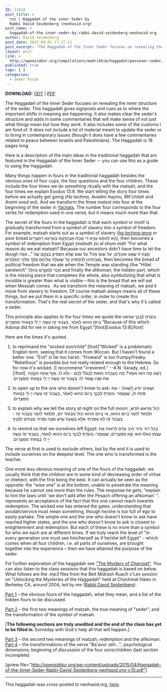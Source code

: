 ```yaml
---
ID: 11018
post_title: >
  פסח | Haggadah of the inner Seder by
  Rabbi David Seidenberg (neohasid.org)
post_name: >
  haggadah-of-the-inner-seder-by-rabbi-david-seidenberg-neohasid-org
author: David Seidenberg
post_date: 2015-04-01 17:17:11
post_excerpt: "The Haggadah of the Inner Seder focuses on revealing the inner structure of the seder. This haggadah gives signposts and cues as to where the important shifts in meaning are happening. It also makes clear the seder's structure and adds in some commentaries that will make sense of not just what things mean but how they work. It also includes some of the customs I am fond of. It does not include a lot of material meant to update the seder or to bring in contemporary issues (though it does have a few commentaries related to peace between Israelis and Palestinians). The Haggadah is 18 pages long."
layout: post
link: >
  http://opensiddur.org/compilations/madrikhim/haggadot/passover-seder/haggadah-of-the-inner-seder-by-rabbi-david-seidenberg-neohasid-org/
published: true
tags: [ ]
categories:
  - Seder Pesaḥ
---
```

<strong>DOWNLOAD:</strong> <a href="http://opensiddur.org/wp-content/uploads/2015/04/Haggadah-of-the-Inner-Seder-Rabbi-David-Seidenberg-neohasid.org-v.10.odt">ODT</a> | <a href="http://opensiddur.org/wp-content/uploads/2015/04/Haggadah-of-the-Inner-Seder-Rabbi-David-Seidenberg-neohasid.org-v.10.pdf">PDF</a>

<div class="english">

The Haggadah of the Inner Seder focuses on revealing the inner structure of the seder. This haggadah gives signposts and cues as to where the important shifts in meaning are happening. It also makes clear the seder's structure and adds in some commentaries that will make sense of not just what things mean but how they work. It also includes some of the customs I am fond of. It does not include a lot of material meant to update the seder or to bring in contemporary issues (though it does have a few commentaries related to peace between Israelis and Palestinians). The Haggadah is 18 pages long.

Here is a description of the main ideas in the traditional haggadah that are featured in the Haggadah of the Inner Seder -- you can use this as a guide to using the Haggadah:

Many things happen in fours in the traditional haggadah besides the obvious ones of four cups, the four questions and the four children. These include the four times we do something ritually with the matsah, and the four times we explain Exodus 13:8. We start telling the story four times before we actually get going (<em>Ha lachma, Avadim hayinu, Mit'chilah</em> and <em>Arami oved avi</em>). And we transform the three matsot into four at the beginning of the seder in <a href="/torah/yachats_generosity/">Yachats</a>. The number four corresponds to the four verbs for redemption used in one verse, but it means much more than that. 

The secret of the fours in the haggadah is that each symbol or motif is gradually transformed from a symbol of slavery into a symbol of freedom. For example, matsah starts out as a symbol of slavery (<a href="http://neohasid.org/torah/yachats_generosity/"><em>ha lachma anya</em></a> or poor bread <span class="hebrew">הָא לַחְמָא עַנְיָא דִי אֲכָלוּ אַבְהָתָנָא בְּאַרְעָא דְמִצְרָיִם</span>), then becomes a symbol of redemption from Egypt  (<em>matsah zo al shum mah</em> "For what reason do we eat matsah? Because our ancestors didn't have time to let the dough rise..." <span class="hebrew">מַצָּה זוֹ שֶׁאָנוּ אוֹכְלִים, עַל שׁוּם מָה? עַל שׁוּם שֶׁלֹא הִסְפִּיק בְּצֵקָם שֶׁל אֲבוֹתֵינוּ לְהַחֲמִיץ עַד שֶׁנִּגְלָה עֲלֵיהֶם מֶלֶךְ מַלְכֵי הַמְּלָכִים</span>), then becomes the bread of political freedom that we ate when the Temple was standing (the "Hillel sandwich" <span class="hebrew">זֵכֶר לְמִקְדָּשׁ כְּהִלֵּל</span>) and finally the afikoman, the hidden part, which is the missing piece that completes the whole, also symbolizing that what is invisible is greater than what is visible – this is the bread that we will eat when Messiah comes. &nbsp;As we transform the meaning of matsah, we and it move from slavery to freedom. Of course matsah always means all of these things, but we put them in a specific order, in order to create this transformation.&nbsp;That's the real secret of the seder, and that's why it's called a seder.

This principle also applies to the four times we quote the verse <span class="hebrew">וְהִגַּדְתָּ לְבִנְךָ בַּיוֹם הַהוּא לֵאמֹר, בַּעֲבוּר זֶה עָשָׂה יְיָ לִי בְּצֵאתִי מִמִּצְרָיִם </span> "Because of this which Adonai did for me in taking me from Egypt."[foot]Exodus 13:8[/foot]

Here are the times it's quoted.

1) to reprimand the "wicked son/child":[foot]"Wicked" is a problematic English term, seeing that it comes from Wiccan. But I haven't found a better one. "Evil" is far too harsh. "Froward" is too frumpy/freaky. "Rebellious" is possible but not really related enough to the Hebrew. So for now it's wicked. [I recommend "irreverent."
 --A.N. Varady, ed.] [/foot]&nbsp;
<span class="hebrew">רָשָׁע מָה הוּא אוֹמֵר? מָה הָעֲבֹדָה הַזֹּאת לָכֶם? לָכֶם - וְלֹא לוֹ. וְאַף אַתָּה הַקְהֵה אֶת שִנָּיו וֶאֱמֹר לוֹ: בַּעֲבוּר זֶה עָשָׂה יְיָ לִי בְּצֵאתִי מִמִּצְרָיִם.‏</span>

2) to open up to the one who doesn't know to ask:
<span class="hebrew">וְשֶׁאֵינוֹ יוֹדֵעַ לִשְׁאוֹל - אַתְּ פְּתַח לוֹ, שֶׁנֶּאֱמַר: וְהִגַּדְתָּ לְבִנְךָ בַּיוֹם הַהוּא לֵאמֹר, בַּעֲבוּר זֶה עָשָׂה יְיָ לִי בְּצֵאתִי מִמִּצְרָיִם.‏</span>

3) to explain why we tell the story at night on the full moon:
<span class="hebrew">יָכוֹל מֵרֹאשׁ חֹדֶשׁ, תַּלְמוּד לוֹמַר בַּיוֹם הַהוּא, אִי בַּיוֹם הַהוּא יָכוֹל מִבְּעוֹד יוֹם, תַּלְמוּד לוֹמַר בַּעֲבוּר זֶה - בַּעֲבוּר זֶה לֹא אָמַרְתִּי אֶלָא בְּשָׁעָה שֶׁיֵּשׁ מַצָּה וּמָרוֹר מֻנָּחִים לְפָנֶיךָ‏</span>

4) to remind us that we ourselves left Egypt:
<span class="hebrew">בְּכָל דּוֹר וָדוֹר חַיָּב אָדָם לִרְאוֹת אֶת עַצְמוֹ כְּאִלּוּ הוּא יָצָא מִמִּצְרַיִם, שֶׁנֶּאֱמַר: וְהִגַּדְתָּ לְבִנְךָ בַּיוֹם הַהוּא לֵאמֹר, בַּעֲבוּר זֶה עָשָׂה יְיָ לִי בְּצֵאתִי מִמִּצְרָיִם.‏</span>

The verse at first is used to exclude others, but by the end it is used to include ourselves on the deepest level. The one who is transformed is the teacher.

One more less obvious meaning of one of the fours of the haggadah: we usually think that the children are in some kind of decreasing order of virtue or intellect, with the first being the best. It can actually be seen as the opposite: the "wise one" is at the bottom, unable to penetrate the meaning because he cannot see more than the rules. The response he gets, "explain to him the laws until 'we don't add after the Pesach offering an afikoman' ", represents an acceptance of the fact that this one cannot reach towards redemption. The wicked one has entered the gates, understanding that avodah/service must mean something, though he/she is too full of ego to easily partake. The simple one and the one who doesn't know to ask have reached higher states, and the one who doesn't know to ask is closest to enlightenment and redemption. But each of these is no more than a symbol for who we each are at different times. If we truly reach the level of "in every generation one must see him/herself as if he/she left Egypt" – which comes when all four children, i.e. all parts of ourselves, are brought together into the experience – then we have attained the purpose of the seder.

For further exploration of the haggadah see <a href="http://neohasid.org/torah/mystery_of_charoset">"The Mystery of Charoset"</a>. You can also listen to the class sessions that this haggadah is based on below. What follows are the .mp3 files from the Beit Midrash Ruach v'Lev session on "Unlocking the Mysteries of the Haggadah" held at Chochmat Halev in Berkeley CA, around 2004, led by me (<a href="http://neohasid.org/about/teaching/">Rabbi David Seidenberg</a>).

<p><a href="http://neohasid.org/audio/classes/unlocking part1.mp3"><u>Part 1</u></a> – the obvious fours of the haggadah, what they mean, and a list of the hidden fours to be discussed.</p><p>
<a href="http://neohasid.org/audio/classes/unlocking part2.mp3"><u>Part 2</u></a> – the first two meanings of matzah, the true meaning of "seder", and the transformation of the symbol of matsah.</p>
<p>[<strong>The following sections are truly unedited and the end of the class has yet to be filled in. </strong>Someday with God's help all that will happen.]
<p><a href="http://neohasid.org/audio/classes/unlocking part3.mp3"><u>Part 3</u></a> – the second two meanings of matzah; redemption and the afikoman.
<a href="http://neohasid.org/audio/classes/unlocking part4.mp3"><u>Part 4</u></a> – the transformations of the verse "Ba'avor zeh..."; psychological dimensions; beginning of discussion of the four sons/children (last section incomplete).

</div>

[gview file="http://opensiddur.org/wp-content/uploads/2015/04/Haggadah-of-the-Inner-Seder-Rabbi-David-Seidenberg-neohasid.org-v.10.pdf"]

<hr />
This haggadah was cross-posted to neohasid.org, <a href="http://neohasid.org/zman/pesach/InnerSeder/">here</a>.